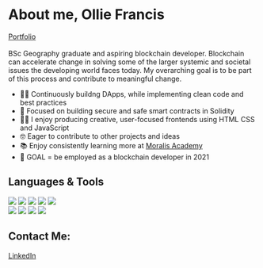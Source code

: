 # About me, Ollie Francis
[Portfolio](https://olfrank.github.io/my-website/) <br>
<br>
BSc Geography graduate and aspiring blockchain developer. Blockchain can accelerate change in solving some of the larger systemic and societal issues the developing world faces today. My overarching goal is to be part of this process and contribute to meaningful change. 

- 👷‍♂️  Continuously buildng DApps, while implementing clean code and best practices 
- 🎯  Focused on building secure and safe smart contracts in Solidity 
- 👨‍🎨  I enjoy producing creative, user-focused frontends using HTML CSS and JavaScript
- 🤓  Eager to contribute to other projects and ideas
- 📚  Enjoy consistently learning more at [Moralis Academy](https://academy.moralis.io/)
- 🤩  GOAL = be employed as a blockchain developer in 2021

## Languages & Tools
<img src="https://img.shields.io/badge/-Solidity-363636?logo=Solidity&logoWidth=30"/> <img src="https://img.shields.io/badge/-JavaScript-F7DF1E?logo=JavaScript&logoColor=white&logoWidth=30"/> <img src="https://img.shields.io/badge/-Web3.js-F16822?logo=Web3.js&logoColor=white&logoWidth=30"/> <img src="https://img.shields.io/badge/-React.js-61DAFB?logo=react&logoColor=white&logoWidth=30"/> <img src="https://img.shields.io/badge/-TypeScript-3178C6?logo=typescript&logoColor=white&logoWidth=30"/>
<br> <img src="https://img.shields.io/badge/-HTML-CB3837?logo=HTML5&logoColor=white&logoWidth=30"/> <img src="https://img.shields.io/badge/-CSS-1572B6?logo=CSS3&logoColor=white&logoWidth=30"/> <img src="https://img.shields.io/badge/-jQuery-0769AD?logo=jQuery&logoWidth=30"/> <img src="https://img.shields.io/badge/-Bootstrap-7952B3?logo=Bootstrap&logoColor=white&logoWidth=30"/>

## Contact Me:
[LinkedIn](https://www.linkedin.com/in/ollie-francis-57256b1b1/)
